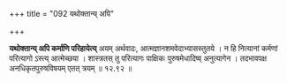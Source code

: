 +++
title = "092 यथोक्तान्य् अपि"

+++

**यथोक्तान्य् अपि कर्माणि परिहायेत्य्** अयम् अर्थवादः, आत्मज्ञानशमवेदाभ्यासस्तुतये । न हि नित्यानां कर्मणां परित्यागो ऽस्त्य् आत्मेच्छया । शास्त्रतस् तु परित्यागः पाक्षिकः पुरुषमेधादिष्व् अनुत्यागेन । तदभावपक्ष अनधिकृतपुरुषविषयम् एतत् त्रयम् ॥ १२.९२ ॥